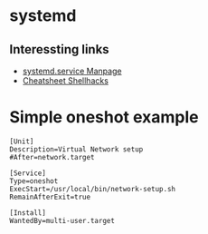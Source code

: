 # systemd

## Interessting links 

  * [systemd.service Manpage](https://www.freedesktop.org/software/systemd/man/systemd.service.html)
  * [Cheatsheet Shellhacks](https://www.shellhacks.com/systemd-service-file-example/)

# Simple oneshot example

```
[Unit]
Description=Virtual Network setup
#After=network.target

[Service]
Type=oneshot
ExecStart=/usr/local/bin/network-setup.sh
RemainAfterExit=true

[Install]
WantedBy=multi-user.target
```
